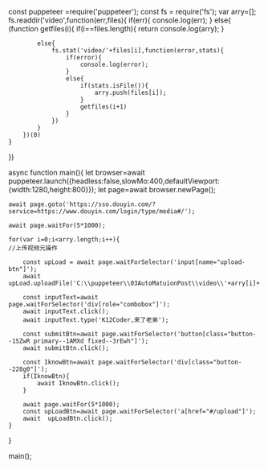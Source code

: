 const puppeteer =require('puppeteer');
const fs = require('fs');
var arry=[];
fs.readdir('video',function(err,files){
    if(err){
        console.log(err);
    }
    else{
        (function getfiles(i){
            if(i==files.length){
                return console.log(arry);
            }

            else{
                fs.stat('video/'+files[i],function(error,stats){
                    if(error){
                        console.log(error);
                    }
                    else{
                        if(stats.isFile()){
                            arry.push(files[i]);
                        }
                        getfiles(i+1)
                    }
                })     
            }
        })(0)        
    }
})

async function main(){
    let browser=await puppeteer.launch({headless:false,slowMo:400,defaultViewport:{width:1280,height:800}});
    let page=await browser.newPage();

    await page.goto('https://sso.douyin.com/?service=https://www.douyin.com/login/type/media#/');

    await page.waitFor(5*1000);

    for(var i=0;i<arry.length;i++){
    //上传视频元操作

        const upLoad = await page.waitForSelector('input[name="upload-btn"]');
        await upLoad.uploadFile('C:\\puppeteer\\03AutoMatuionPost\\video\\'+arry[i]+'');

        const inputText=await page.waitForSelector('div[role="combobox"]');
        await inputText.click();
        await inputText.type('K12Coder,来了老弟');

        const submitBtn=await page.waitForSelector('button[class="button--1SZwR primary--1AMXd fixed--3rEwh"]');
        await submitBtn.click();

        const IknowBtn=await page.waitForSelector('div[class="button--228g0"]');
        if(IknowBtn){
            await IknowBtn.click();
        }

        await page.waitFor(5*1000);
        const upLoadBtn=await page.waitForSelector('a[href="#/upload"]');
        await  upLoadBtn.click();
    }


}

main();

